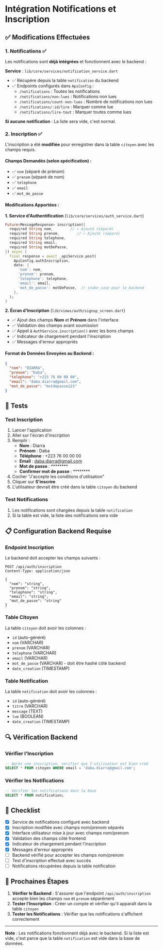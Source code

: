 # Intégration Notifications et Inscription

## ✅ Modifications Effectuées

### 1. Notifications ✅
Les notifications sont **déjà intégrées** et fonctionnent avec le backend :

**Service** : `lib/core/services/notification_service.dart`
- ✅ Récupère depuis la table `notification` du backend
- ✅ Endpoints configurés dans `ApiConfig` :
  - `/notifications` : Toutes les notifications
  - `/notifications/non-lues` : Notifications non lues
  - `/notifications/count-non-lues` : Nombre de notifications non lues
  - `/notifications/:id/lire` : Marquer comme lue
  - `/notifications/lire-tout` : Marquer toutes comme lues

**Si aucune notification** : La liste sera vide, c'est normal.

### 2. Inscription ✅ 
L'inscription a été **modifiée** pour enregistrer dans la table `citoyen` avec les champs requis.

#### Champs Demandés (selon spécification) :
- ✅ `nom` (séparé de prénom)
- ✅ `prenom` (séparé de nom)
- ✅ `telephone`
- ✅ `email`
- ✅ `mot_de_passe`

#### Modifications Apportées :

**1. Service d'Authentification** (`lib/core/services/auth_service.dart`)
```dart
Future<MessageResponse> inscription({
  required String nom,        // ← Ajouté (séparé)
  required String prenom,        // ← Ajouté (séparé)
  required String telephone,
  required String email,
  required String motDePasse,
}) async {
  final response = await _apiService.post(
    ApiConfig.authInscription,
    data: {
      'nom': nom,
      'prenom': prenom,
      'telephone': telephone,
      'email': email,
      'mot_de_passe': motDePasse,  // snake_case pour le backend
    },
  );
}
```

**2. Écran d'Inscription** (`lib/views/auth/signup_screen.dart`)
- ✅ Ajout des champs **Nom** et **Prénom** dans l'interface
- ✅ Validation des champs avant soumission
- ✅ Appel à `AuthService.inscription()` avec les bons champs
- ✅ Indicateur de chargement pendant l'inscription
- ✅ Messages d'erreur appropriés

#### Format de Données Envoyées au Backend :
```json
{
  "nom": "DIARRA",
  "prenom": "Daba",
  "telephone": "+223 76 00 00 00",
  "email": "daba.diarra@gmail.com",
  "mot_de_passe": "motdepasse123"
}
```

## 🧪 Tests

### Test Inscription
1. Lancer l'application
2. Aller sur l'écran d'inscription
3. Remplir :
   - **Nom** : Diarra
   - **Prénom** : Daba
   - **Téléphone** : +223 76 00 00 00
   - **Email** : daba.diarra@gmail.com
   - **Mot de passe** : ********
   - **Confirmer mot de passe** : ********
4. Cocher "J'accepte les conditions d'utilisation"
5. Cliquer sur **S'inscrire**
6. L'utilisateur devrait être créé dans la table `citoyen` du backend

### Test Notifications
1. Les notifications sont chargées depuis la table `notification`
2. Si la table est vide, la liste des notifications sera vide

## 📋 Configuration Backend Requise

### Endpoint Inscription
Le backend doit accepter les champs suivants :
```
POST /api/auth/inscription
Content-Type: application/json

{
  "nom": "string",
  "prenom": "string",
  "telephone": "string",
  "email": "string",
  "mot_de_passe": "string"
}
```

### Table Citoyen
La table `citoyen` doit avoir les colonnes :
- `id` (auto-généré)
- `nom` (VARCHAR)
- `prenom` (VARCHAR)
- `telephone` (VARCHAR)
- `email` (VARCHAR)
- `mot_de_passe` (VARCHAR) - doit être hashé côté backend
- `date_creation` (TIMESTAMP)

### Table Notification
La table `notification` doit avoir les colonnes :
- `id` (auto-généré)
- `titre` (VARCHAR)
- `message` (TEXT)
- `lue` (BOOLEAN)
- `date_creation` (TIMESTAMP)

## 🔍 Vérification Backend

### Vérifier l'Inscription
```sql
-- Après une inscription, vérifier que l'utilisateur est bien créé
SELECT * FROM citoyen WHERE email = 'daba.diarra@gmail.com';
```

### Vérifier les Notifications
```sql
-- Vérifier les notifications dans la base
SELECT * FROM notification;
```

## 📝 Checklist

- [x] Service de notifications configuré avec backend
- [x] Inscription modifiée avec champs nom/prenom séparés
- [x] Interface utilisateur mise à jour avec champs nom/prenom
- [x] Validation des champs côté frontend
- [x] Indicateur de chargement pendant l'inscription
- [x] Messages d'erreur appropriés
- [ ] Backend vérifié pour accepter les champs nom/prenom
- [ ] Test d'inscription effectué avec succès
- [ ] Notifications récupérées depuis la table notification

## 🚀 Prochaines Étapes

1. **Vérifier le Backend** : S'assurer que l'endpoint `/api/auth/inscription` accepte bien les champs `nom` et `prenom` séparément
2. **Tester l'Inscription** : Créer un compte et vérifier qu'il apparaît dans la table `citoyen`
3. **Tester les Notifications** : Vérifier que les notifications s'affichent correctement

---

**Note** : Les notifications fonctionnent déjà avec le backend. Si la liste est vide, c'est parce que la table `notification` est vide dans la base de données.
